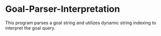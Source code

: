 # Goal-Parser-Interpretation
This program parses a goal string and utilizes dynamic string indexing to interpret the goal query.
